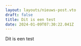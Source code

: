 ```yaml
---
layout: layouts/nieuws-post.vto
draft: false
title: Dit is een test
date: 2024-01-09T07:30:22.041Z
---
```

Dit is een test